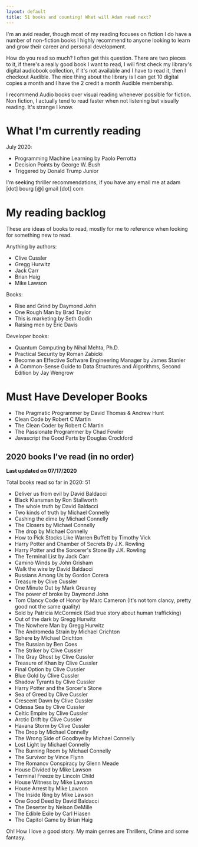 ```yaml
---
layout: default
title: 51 books and counting! What will Adam read next?
---
```


I'm an avid reader, though most of my reading focuses on fiction I do have a number of non-fiction books I highly recommend to anyone looking to learn and grow their career and personal development. 

How do you read so much? I often get this question. There are two pieces to it, if there's a really good book I want to read, I will first check my library's digital audiobook collection, if it's not available and I have to read it, then I checkout Audible. The nice thing about the library is I can get 10 digital copies a month and I have the 2 credit a month Audible membership. 

I recommend Audio books over visual reading whenever possible for fiction. Non fiction, I actually tend to read faster when not listening but visually reading. It's strange I know. 

# What I'm currently reading

July 2020: 
* Programming Machine Learning by Paolo Perrotta
* Decision Points by George W. Bush 
* Triggered by Donald Trump Junior  

I'm seeking thriller recommendations, if you have any email me at adam [dot] bourg [@] gmail [dot] com

# My reading backlog 

These are ideas of books to read, mostly for me to reference when looking for something new to read. 

Anything by authors: 
* Clive Cussler
* Gregg Hurwitz 
* Jack Carr
* Brian Haig
* Mike Lawson

Books: 
* Rise and Grind by Daymond John 
* One Rough Man by Brad Taylor 
* This is marketing by Seth Godin 
* Raising men by Eric Davis

Developer books: 
* Quantum Computing by Nihal Mehta, Ph.D.
* Practical Security by Roman Zabicki
* Become an Effective Software Engineering Manager by James Stanier
* A Common-Sense Guide to Data Structures and Algorithms, Second Edition by Jay Wengrow

# Must Have Developer Books

* The Pragmatic Programmer by David Thomas & Andrew Hunt
* Clean Code by Robert C Martin
* The Clean Coder by Robert C Martin
* The Passionate Programmer by Chad Fowler 
* Javascript the Good Parts by Douglas Crockford 

## 2020 books I've read (in no order)

**Last updated on 07/17/2020**

Total books read so far in 2020: 51

* Deliver us from evil  by David Baldacci
* Black Klansman by Ron Stallworth 
* The whole truth by David Baldacci
* Two kinds of truth by Michael Connelly
* Cashing the dime by Michael Connelly
* The Closers by Michael Connelly
* The drop by Michael Connelly
* How to Pick Stocks Like Warren Buffett by Timothy Vick
* Harry Potter and Chamber of Secrets By J.K. Rowling
* Harry Potter and the Sorcerer's Stone By J.K. Rowling
* The Terminal List by Jack Carr
* Camino Winds by John Grisham
* Walk the wire by David Baldacci
* Russians Among Us by Gordon Corera
* Treasure by Clive Cussler 
* One Minute Out by Mark Greaney 
* The power of broke by Daymond John 
* Tom Clancy Code of Honor by Marc Cameron (It's not tom clancy, pretty good not the same quality)
* Sold by Patricia McCormick (Sad true story about human trafficking)
* Out of the dark by Gregg Hurwitz 
* The Nowhere Man by Gregg Hurwitz
* The Andromeda Strain by Michael Crichton 
* Sphere by Michael Crichton 
* The Russian by Ben Coes
* The Striker by Clive Cussler 
* The Gray Ghost by Clive Cussler
* Treasure of Khan by Clive Cussler
* Final Option by Clive Cussler
* Blue Gold by Clive Cussler
* Shadow Tyrants by Clive Cussler
* Harry Potter and the Sorcer's Stone 
* Sea of Greed by Clive Cussler
* Crescent Dawn by Clive Cussler
* Odessa Sea by Clive Cussler
* Celtic Empire by Clive Cussler
* Arctic Drift by Clive Cussler
* Havana Storm by Clive Cussler
* The Drop by Michael Connelly
* The Wrong Side of Goodbye by Michael Connelly
* Lost Light by Michael Connelly
* The Burning Room by Michael Connelly
* The Survivor by Vince Flynn
* The Romanov Conspiracy by Glenn Meade
* House Divided by Mike Lawson
* Terminal Freeze by Lincoln Child 
* House Witness by Mike Lawson
* House Arrest by Mike Lawson
* The Inside Ring by Mike Lawson
* One Good Deed by David Baldacci 
* The Deserter by Nelson DeMille
* The Edible Exile by Carl Hiasen 
* The Capitol Game by Brian Haig

Oh! How I love a good story. My main genres are Thrillers, Crime and some fantasy. 

